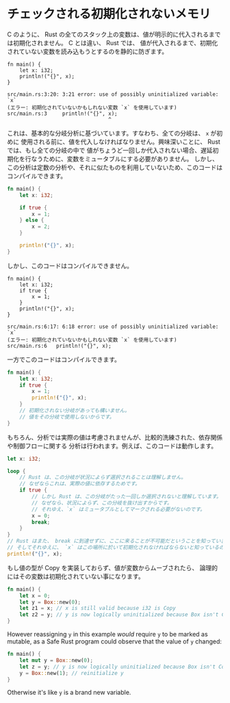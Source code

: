 <!--
# Checked Uninitialized Memory
-->

# チェックされる初期化されないメモリ

<!--
Like C, all stack variables in Rust are uninitialized until a value is
explicitly assigned to them. Unlike C, Rust statically prevents you from ever
reading them until you do:
-->

C のように、 Rust の全てのスタック上の変数は、値が明示的に代入されるまでは初期化されません。 C とは違い、 Rust では、
値が代入されるまで、初期化されていない変数を読み込もうとするのを静的に防ぎます。

```rust,ignore
fn main() {
    let x: i32;
    println!("{}", x);
}
```

```text
src/main.rs:3:20: 3:21 error: use of possibly uninitialized variable: `x`
(エラー: 初期化されていないかもしれない変数 `x` を使用しています)
src/main.rs:3     println!("{}", x);
                                 ^
```

<!--
This is based off of a basic branch analysis: every branch must assign a value
to `x` before it is first used. Interestingly, Rust doesn't require the variable
to be mutable to perform a delayed initialization if every branch assigns
exactly once. However the analysis does not take advantage of constant analysis
or anything like that. So this compiles:
-->

これは、基本的な分岐分析に基づいています。すなわち、全ての分岐は、 `x` が初めに
使用される前に、値を代入しなければなりません。興味深いことに、 Rust では、もし全ての分岐の中で
値がちょうど一回しか代入されない場合、遅延初期化を行なうために、変数をミュータブルにする必要がありません。
しかし、この分析は定数の分析や、それに似たものを利用していないため、このコードはコンパイルできます。

```rust
fn main() {
    let x: i32;

    if true {
        x = 1;
    } else {
        x = 2;
    }

    println!("{}", x);
}
```

<!--
but this doesn't:
-->

しかし、このコードはコンパイルできません。

```rust,ignore
fn main() {
    let x: i32;
    if true {
        x = 1;
    }
    println!("{}", x);
}
```

```text
src/main.rs:6:17: 6:18 error: use of possibly uninitialized variable: `x`
(エラー: 初期化されていないかもしれない変数 `x` を使用しています)
src/main.rs:6   println!("{}", x);
```

<!--
while this does:
-->

一方でこのコードはコンパイルできます。

```rust
fn main() {
    let x: i32;
    if true {
        x = 1;
        println!("{}", x);
    }
    // 初期化されない分岐があっても構いません。
    // 値をその分岐で使用しないからです。
}
```

<!--
Of course, while the analysis doesn't consider actual values, it does
have a relatively sophisticated understanding of dependencies and control
flow. For instance, this works:
-->

もちろん、分析では実際の値は考慮されませんが、比較的洗練された、依存関係や制御フローに関する
分析は行われます。例えば、このコードは動作します。

```rust
let x: i32;

loop {
    // Rust は、この分岐が状況によらず選択されることは理解しません。
    // なぜならこれは、実際の値に依存するためです。
    if true {
        // しかし Rust は、この分岐がたった一回しか選択されないと理解しています。
        // なぜなら、状況によらず、この分岐を抜け出すからです。
        // それゆえ、`x` はミュータブルとしてマークされる必要がないのです。
        x = 0;
        break;
    }
}
// Rust はまた、 break に到達せずに、ここに来ることが不可能だということを知っています。
// そしてそれゆえに、 `x` はこの場所に於いて初期化されなければならないと知っているのです!
println!("{}", x);
```

<!--
If a value is moved out of a variable, that variable becomes logically
uninitialized if the type of the value isn't Copy. That is:
-->

もし値の型が Copy を実装しておらず、値が変数からムーブされたら、
論理的にはその変数は初期化されていない事になります。

```rust
fn main() {
    let x = 0;
    let y = Box::new(0);
    let z1 = x; // x is still valid because i32 is Copy
    let z2 = y; // y is now logically uninitialized because Box isn't Copy
}
```

However reassigning `y` in this example *would* require `y` to be marked as
mutable, as a Safe Rust program could observe that the value of `y` changed:

```rust
fn main() {
    let mut y = Box::new(0);
    let z = y; // y is now logically uninitialized because Box isn't Copy
    y = Box::new(1); // reinitialize y
}
```

Otherwise it's like `y` is a brand new variable.
